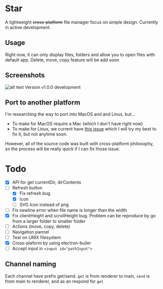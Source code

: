 # Star
A lightweight ~~cross-platform~~ file manager focus on simple design. Currently in active development.

## Usage
Right now, it can only display files, folders and allow you to open files with default app. Delete, move, copy feature will be add soon

## Screenshots
![alt text](https://cdn.discordapp.com/attachments/704502790055133245/808542256427958282/unknown.png)
Version v1.0.0 development

## Port to another platform
I'm researching the way to port into MacOS and and Linux, but...
- To make for MacOS require a Mac (which I don't have right now)
- To make for Linux, we current have [this issue](https://github.com/electron-userland/electron-build-service/issues/9) which I will try my best to fix it, but not anytime soon.

However, all of the source code was built with cross-platform philosophy, so the process will be really quick if I can fix those issue.

# Todo
- [x] API for get currentDir, dirContents
- [ ] Refresh button 
    - [x] Fix refresh bug
    - [x] Icon
    - [ ] SVG Icon instead of png
- [ ] Fix newline error when file name is longer than the width
- [x] Fix clientHeight and scrollHeight bug. Problem can be reproduce by go from a larger folder to smaller folder
- [ ] Actions (move, copy, delete)
- [ ] Navigation pannel
- [ ] Test on UNIX filesystem
- [x] Cross-plaform by using electron-builer
- [ ] Accept input in `<input id="pathInput">`

## Channel naming
Each channel have prefix get/send. `get` is from renderer to main, `send` is from main to renderer, and as an respond for `get`